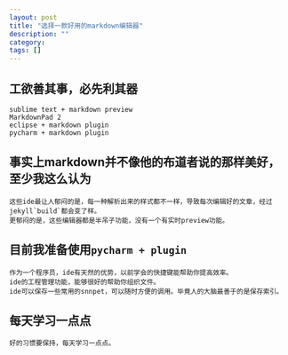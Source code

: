 ```yaml
---
layout: post
title: "选择一款好用的markdown编辑器"
description: ""
category: 
tags: []
---
```


## 工欲善其事，必先利其器
    sublime text + markdown preview
    MarkdownPad 2
    eclipse + markdown plugin
    pycharm + markdown plugin
##  事实上markdown并不像他的布道者说的那样美好，至少我这么认为
    这些ide最让人郁闷的是，每一种解析出来的样式都不一样，导致每次编辑好的文章，经过jekyll`build`都会变了样。
    更郁闷的是，这些编辑器都是半吊子功能，没有一个有实时preview功能。
##   目前我准备使用`pycharm + plugin`
    作为一个程序员，ide有天然的优势，以前学会的快捷键能帮助你提高效率。
    ide的工程管理功能，能够很好的帮助你组织文件。
    ide可以保存一些常用的snnpet，可以随时方便的调用。毕竟人的大脑最善于的是保存索引。
##  每天学习一点点
    好的习惯要保持，每天学习一点点。






